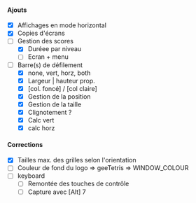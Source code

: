 #### Ajouts
- [x] Affichages en mode horizontal
- [x] Copies d'écrans
- [ ] Gestion des scores
    - [x] Duréee par niveau
    - [ ] Ecran + menu
- [ ] Barre(s) de défilement
    - [x] none, vert, horz, both
    - [x] Largeur | hauteur prop.
    - [x] [col. foncé] / [col claire]
    - [x] Gestion de la position
    - [x] Gestion de la taille
    - [x] Clignotement ?
    - [x] Calc vert
    - [x] calc horz

#### Corrections
- [x] Tailles max. des grilles selon l'orientation
- [ ] Couleur de fond du logo => geeTetris => WINDOW_COLOUR
- [ ] keyboard
    - [ ] Remontée des touches de contrôle
    - [ ] Capture avec [Alt] 7
